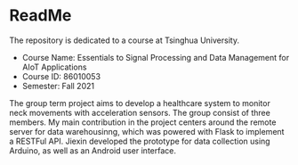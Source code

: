 # ReadMe
The repository is dedicated to a course at Tsinghua University.
* Course Name: Essentials to Signal Processing and Data Management for AIoT Applications
* Course ID: 86010053
* Semester: Fall 2021

The group term project aims to develop a healthcare system to monitor neck movements with acceleration sensors. The group consist of three members. My main contribution in the project centers around the remote server for data warehousinng, which was powered with Flask to implement a RESTFul API. Jiexin developed the prototype for data collection using Arduino, as well as an Android user interface.
